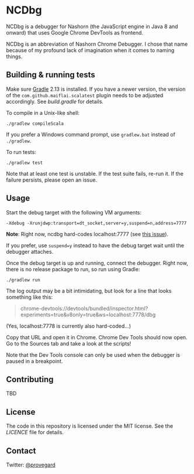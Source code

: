 # NCDbg

NCDbg is a debugger for Nashorn (the JavaScript engine in Java 8 and onward) that
uses Google Chrome DevTools as frontend.

NCDbg is an abbreviation of Nashorn Chrome Debugger. I chose that name because of
my profound lack of imagination when it comes to naming things.

## Building & running tests

Make sure [Gradle](https://gradle.org/) 2.13 is installed. If you have a newer version, the version of the 
`com.github.maiflai.scalatest` plugin needs to be adjusted accordingly. See *build.gradle*
for details.

To compile in a Unix-like shell:

    ./gradlew compileScala
    
If you prefer a Windows command prompt, use `gradlew.bat` instead of `./gradlew`.

To run tests:

    ./gradlew test
    
Note that at least one test is unstable. If the test suite fails, re-run it. If the failure
persists, please open an issue.

## Usage

Start the debug target with the following VM arguments:

    -Xdebug -Xrunjdwp:transport=dt_socket,server=y,suspend=n,address=7777
    
**Note**: Right now, ncdbg hard-codes localhost:7777 (see [this issue](https://github.com/provegard/ncdbg/issues/11)).

If you prefer, use `suspend=y` instead to have the debug target wait until the debugger
attaches.

Once the debug target is up and running, connect the debugger. Right now, there is no release
package to run, so run using Gradle:

    ./gradlew run
    
The log output may be a bit intimidating, but look for a line that looks something like this:

> chrome-devtools://devtools/bundled/inspector.html?experiments=true&v8only=true&ws=localhost:7778/dbg

(Yes, localhost:7778 is currently also hard-coded...)

Copy that URL and open it in Chrome. Chrome Dev Tools should now open. Go to the Sources tab and
take a look at the scripts!

Note that the Dev Tools console can only be used when the debugger is paused in a breakpoint.

## Contributing

TBD

## License

The code in this repository is licensed under the MIT license. See the *LICENCE* file
for details.

## Contact

Twitter: [@provegard](https://twitter.com/provegard)

